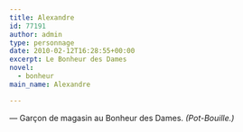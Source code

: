```yaml
---
title: Alexandre
id: 77191
author: admin
type: personnage
date: 2010-02-12T16:28:55+00:00
excerpt: Le Bonheur des Dames
novel:
  - bonheur
main_name: Alexandre

---
```

— Garçon de magasin au Bonheur des Dames. _(Pot-Bouille.)_